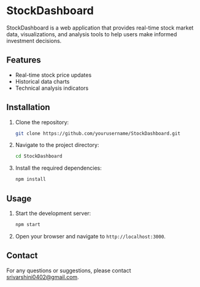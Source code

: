 # StockDashboard

StockDashboard is a web application that provides real-time stock market data, visualizations, and analysis tools to help users make informed investment decisions.

## Features

- Real-time stock price updates
- Historical data charts
- Technical analysis indicators

## Installation

1. Clone the repository:
    ```bash
    git clone https://github.com/yourusername/StockDashboard.git
    ```
2. Navigate to the project directory:
    ```bash
    cd StockDashboard
    ```
3. Install the required dependencies:
    ```bash
    npm install
    ```

## Usage

1. Start the development server:
    ```bash
    npm start
    ```
2. Open your browser and navigate to `http://localhost:3000`.

## Contact

For any questions or suggestions, please contact srivarshini0402@gmail.com.
